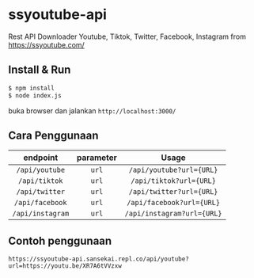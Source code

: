 # ssyoutube-api
Rest API Downloader Youtube, Tiktok, Twitter, Facebook, Instagram from https://ssyoutube.com/

## Install & Run
```bash
$ npm install
$ node index.js
```
buka browser dan jalankan ```http://localhost:3000/```

## Cara Penggunaan 
| endpoint | parameter | Usage |
| :---: | :---: | :---: |
| `/api/youtube` | `url` | `/api/youtube?url={URL}` |
| `/api/tiktok` | `url` | `/api/tiktok?url={URL}` |
| `/api/twitter` | `url` | `/api/twitter?url={URL}` |
| `/api/facebook` | `url` | `/api/facebook?url={URL}` |
| `/api/instagram` | `url` | `/api/instagram?url={URL}` |

## Contoh penggunaan
```
https://ssyoutube-api.sansekai.repl.co/api/youtube?url=https://youtu.be/XR7A6tVVzxw
```
